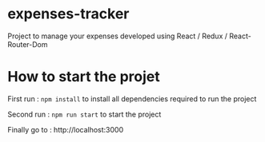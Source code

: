 # expenses-tracker
Project to manage your expenses developed using React / Redux / React-Router-Dom

# How to start the projet
First run : ```npm install``` to install all dependencies required to run the project

Second run :  ```npm run start``` to start the project

Finally go to : http://localhost:3000

